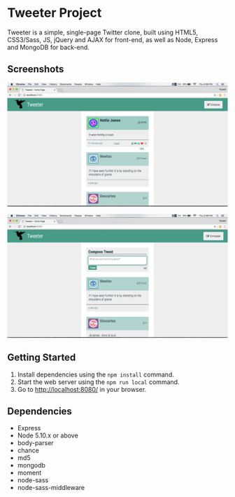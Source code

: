 # Tweeter Project

Tweeter is a simple, single-page Twitter clone, built using HTML5, CSS3/Sass, JS, jQuery and AJAX for front-end, as well as Node, Express and MongoDB for back-end.

## Screenshots

!['Hover over a tweet to show action buttons'](https://raw.githubusercontent.com/rbarthel/tweeter/master/docs/tweeter.jpeg)

!['Click on the "compose" button to bring up the tweet composer'](https://raw.githubusercontent.com/rbarthel/tweeter/master/docs/tweeter-compose.jpeg)

## Getting Started

1. Install dependencies using the `npm install` command.
2. Start the web server using the `npm run local` command.
3. Go to <http://localhost:8080/> in your browser.

## Dependencies

- Express
- Node 5.10.x or above
- body-parser
- chance
- md5
- mongodb
- moment
- node-sass
- node-sass-middleware